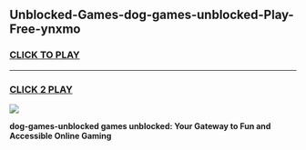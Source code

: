 
## Unblocked-Games-dog-games-unblocked-Play-Free-ynxmo
<h3>
<a href="https://premium76.site?title=dog-games-unblocked&ref=15A">CLICK TO PLAY</a></h3>
<hr>

<h3>
<a href="https://premium76.site?title=dog-games-unblocked&ref=15A">CLICK 2 PLAY</a>
  
</h3>

<a href="https://premium76.site?title=dog-games-unblocked&ref=15A"><img src="https://clearcache.store/games.png"></a>


**dog-games-unblocked games unblocked: Your Gateway to Fun and Accessible Online Gaming**
